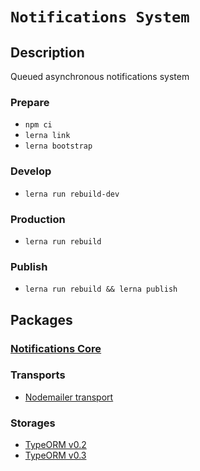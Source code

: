 # `Notifications System`

## Description

Queued asynchronous notifications system

### Prepare

- `npm ci`
- `lerna link`
- `lerna bootstrap`

### Develop

- `lerna run rebuild-dev`

### Production

- `lerna run rebuild`

### Publish

- `lerna run rebuild && lerna publish`

## Packages

### [Notifications Core](./packages/core/README.md)

### Transports

- [Nodemailer transport](./packages/transport/mailer/README.md)

### Storages

- [TypeORM v0.2](./packages/storage/typeorm-0.2/README.md)
- [TypeORM v0.3](./packages/storage/typeorm-0.3/README.md)
